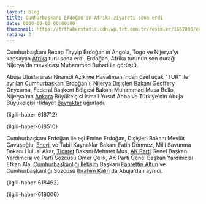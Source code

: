```yaml
--- 
layout: blog
title: Cumhurbaşkanı Erdoğan'ın Afrika ziyareti sona erdi
date: 0000-00-00 00:00:00
thumbnail: https://trthaberstatic.cdn.wp.trt.com.tr/resimler/1662000/erdogan-ucak-aa-1663242.jpg
rating: 3
---
```

<p>
	Cumhurbaşkanı Recep Tayyip Erdoğan’ın Angola, Togo ve Nijerya'yı kapsayan <a href="https://www.trthaber.com/etiket/afrika/" target="_blank">Afrika</a> turu sona erdi. Erdoğan, Afrika turunun son durağı Nijerya'da mevkidaşı Muhammed Buhari ile görüştü.</p>
<p>
	Abuja Uluslararası Nnamdi Azikiwe Havalimanı'ndan özel uçak "TUR" ile ayrılan Cumhurbaşkanı Erdoğan'ı, Nijerya Dışişleri Bakanı Geoffery Onyeama, Federal Başkent Bölgesi Bakanı Muhammad Musa Bello, Nijerya'nın <a href="https://www.trthaber.com/etiket/ankara/" target="_blank">Ankara</a> Büyükelçisi İsmail Yusuf Abba ve Türkiye'nin Abuja Büyükelçisi Hidayet <a href="https://www.trthaber.com/etiket/bayraktar/" target="_blank">Bayraktar</a> uğurladı.</p>
<p>
	{ilgili-haber-618712}</p>
<p>
	{ilgili-haber-618510}</p>
<p>
	Cumhurbaşkanı Erdoğan ile eşi Emine Erdoğan, Dışişleri Bakanı Mevlüt Çavuşoğlu, <a href="https://www.trthaber.com/etiket/enerji/" target="_blank">Enerji</a> ve Tabii Kaynaklar Bakanı Fatih Dönmez, Milli Savunma Bakanı Hulusi Akar, <a href="https://www.trthaber.com/etiket/ticaret/" target="_blank">Ticaret</a> Bakanı Mehmet Muş, <a href="https://www.trthaber.com/etiket/ak-parti/" target="_blank">AK Parti</a> Genel Başkan Yardımcısı ve Parti Sözcüsü Ömer Çelik, AK Parti Genel Başkan Yardımcısı Efkan Ala, <a href="https://www.trthaber.com/etiket/cumhurbaskanligi/" target="_blank">Cumhurbaşkanlığı</a> <a href="https://www.trthaber.com/etiket/iletisim/" target="_blank">İletişim</a> Başkanı <a href="https://www.trthaber.com/etiket/fahrettin-altun/" target="_blank">Fahrettin Altun</a> ve Cumhurbaşkanlığı Sözcüsü <a href="https://www.trthaber.com/etiket/ibrahim-kalin/" target="_blank">İbrahim Kalın</a> da Abuja'dan ayrıldı.</p>
<p>
	{ilgili-haber-618462}</p>
<p>
	{ilgili-haber-618006}</p>